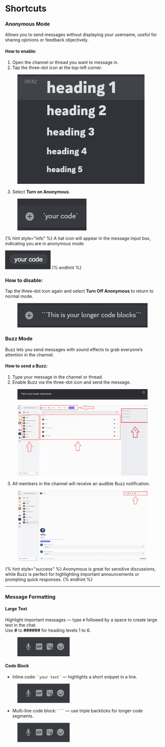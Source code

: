 # Shortcuts

### Anonymous Mode

Allows you to send messages without displaying your username, useful for sharing opinions or feedback objectively.

#### **How to enable:**

1. Open the channel or thread you want to message in.
2. Tap the three-dot icon at the top-left corner.

<figure><img src="../.gitbook/assets/image (97).png" alt=""><figcaption></figcaption></figure>

3. Select **Turn on Anonymous**.

<figure><img src="../.gitbook/assets/image (98).png" alt=""><figcaption></figcaption></figure>

{% hint style="info" %}
A hat icon will appear in the message input box, indicating you are in anonymous mode.&#x20;

![](<../.gitbook/assets/image (99).png>)
{% endhint %}

### **How to disable:**

Tap the three-dot icon again and select **Turn Off Anonymous** to return to normal mode.

<figure><img src="../.gitbook/assets/image (100).png" alt=""><figcaption></figcaption></figure>

### Buzz Mode

Buzz lets you send messages with sound effects to grab everyone’s attention in the channel.

#### **How to send a Buzz:**

1. Type your message in the channel or thread.
2. Enable Buzz via the three-dot icon and send the message.

<figure><img src="../.gitbook/assets/image (101).png" alt=""><figcaption></figcaption></figure>

<figure><img src="../.gitbook/assets/image (102).png" alt=""><figcaption></figcaption></figure>

3. All members in the channel will receive an audible Buzz notification.

<figure><img src="../.gitbook/assets/image (103).png" alt=""><figcaption></figcaption></figure>

{% hint style="success" %}
Anonymous is great for sensitive discussions, while Buzz is perfect for highlighting important announcements or prompting quick responses.
{% endhint %}

***

### Message Formatting

#### **Large Text**

Highlight important messages — type `#` followed by a space to create large text in the chat.\
Use **#** to **######** for heading levels 1 to 6.

<figure><img src="../.gitbook/assets/image (104).png" alt=""><figcaption></figcaption></figure>

#### **Code Block**

* Inline code: `` `your text` `` — highlights a short snippet in a line.

<figure><img src="../.gitbook/assets/image (105).png" alt=""><figcaption></figcaption></figure>

* Multi-line code block: ` ``` ` — use triple backticks for longer code segments.

<figure><img src="../.gitbook/assets/image (106).png" alt=""><figcaption></figcaption></figure>
